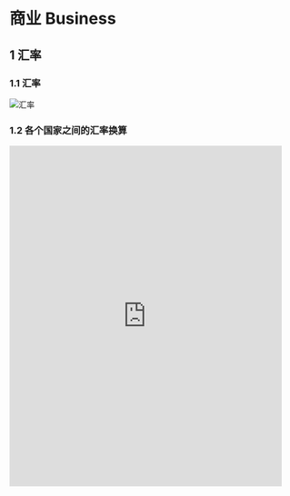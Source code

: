 # 商业 Business


## 1 汇率

### 1.1 汇率

![汇率](\image\huilv.png "汇率")

### 1.2 各个国家之间的汇率换算

 <iframe  
 height=600 
 width=95% 
 src="https://www.xe.com/zh-CN/currencyconverter/"  
 frameborder=0  
 allowfullscreen>
 </iframe>
